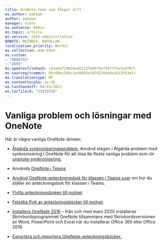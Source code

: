 ```yaml
---
title: OneNote-tema som fångar allt
ms.author: pebaum
author: pebaum
manager: scotv
ms.audience: Admin
ms.topic: article
ms.service: o365-administration
ROBOTS: NOINDEX, NOFOLLOW
localization_priority: Normal
ms.collection: Adm_O365
ms.custom:
- "9000755"
- "2695"
ms.openlocfilehash: cb3e0a729b34e46123fe66f6ef95f376a1a9707c
ms.sourcegitcommit: 8bc60ec34bc1e40685e3976576e04a2623f63a7c
ms.translationtype: MT
ms.contentlocale: sv-SE
ms.lasthandoff: 04/15/2021
ms.locfileid: "51831536"
---
```

# <a name="common-issues-and-resolutions-with-onenote"></a>Vanliga problem och lösningar med OneNote

Här är några vanliga OneNote-ämnen:

- [Åtgärda synkroniseringsproblem.](https://support.office.com/article/299495ef-66d1-448f-90c1-b785a6968d45) Använd stegen i Åtgärda problem med synkronisering i OneNote för att lösa de flesta vanliga problem som rör [onenote-synkronisering.](https://support.office.com/article/Fix-issues-when-you-can-t-sync-OneNote-299495ef-66d1-448f-90c1-b785a6968d45)

- Använda [OneNote i Teams](https://support.microsoft.com/office/0ec78cc3-ba3b-4279-a88e-aa40af9865c2) 

- [Använd OneNote-anteckningsbok för klassen i Teams svar](https://support.office.com/article/bd77f11f-27cd-4d41-bfbd-2b11799f1440) om hur du ställer en anteckningsbok för klassen i Teams.

- [Flytta anteckningsboken till molnet](https://support.office.com/article/d5c28b91-7b9c-45be-8f0c-529bdbba019a).

- [Felsöka flytt av anteckningsböcker till molnet](https://support.office.com/article/70528107-11dc-4f3f-b695-b150059dfd78).

- [Installera OneNote 2016](https://support.office.com/article/c08068d8-b517-4464-9ff2-132cb9c45c08) – från och med mars 2020 installeras Skrivbordsprogrammet OneNote tillsammans med Skrivbordsversionen av Word, PowerPoint och Excel när du installerar Office 365 eller Office 2019.

- [Exportera och importera OneNote-anteckningsböcker.](https://support.office.com/article/a4b60da5-8f33-464e-b1ba-b95ce540f309)
